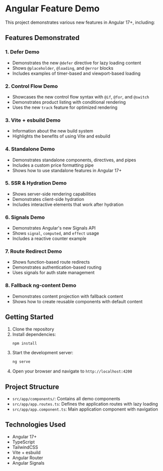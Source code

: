 # Angular Feature Demo

This project demonstrates various new features in Angular 17+, including:

## Features Demonstrated

### 1. Defer Demo

- Demonstrates the new `@defer` directive for lazy loading content
- Shows `@placeholder`, `@loading`, and `@error` blocks
- Includes examples of timer-based and viewport-based loading

### 2. Control Flow Demo

- Showcases the new control flow syntax with `@if`, `@for`, and `@switch`
- Demonstrates product listing with conditional rendering
- Uses the new `track` feature for optimized rendering

### 3. Vite + esbuild Demo

- Information about the new build system
- Highlights the benefits of using Vite and esbuild

### 4. Standalone Demo

- Demonstrates standalone components, directives, and pipes
- Includes a custom price formatting pipe
- Shows how to use standalone features in Angular 17+

### 5. SSR & Hydration Demo

- Shows server-side rendering capabilities
- Demonstrates client-side hydration
- Includes interactive elements that work after hydration

### 6. Signals Demo

- Demonstrates Angular's new Signals API
- Shows `signal`, `computed`, and `effect` usage
- Includes a reactive counter example

### 7. Route Redirect Demo

- Shows function-based route redirects
- Demonstrates authentication-based routing
- Uses signals for auth state management

### 8. Fallback ng-content Demo

- Demonstrates content projection with fallback content
- Shows how to create reusable components with default content

## Getting Started

1. Clone the repository
2. Install dependencies:
   ```bash
   npm install
   ```
3. Start the development server:
   ```bash
   ng serve
   ```
4. Open your browser and navigate to `http://localhost:4200`

## Project Structure

- `src/app/components/`: Contains all demo components
- `src/app/app.routes.ts`: Defines the application routes with lazy loading
- `src/app/app.component.ts`: Main application component with navigation

## Technologies Used

- Angular 17+
- TypeScript
- TailwindCSS
- Vite + esbuild
- Angular Router
- Angular Signals
